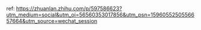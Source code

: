 ref: https://zhuanlan.zhihu.com/p/597586623?utm_medium=social&utm_oi=56560353017856&utm_psn=1596055250556657664&utm_source=wechat_session
